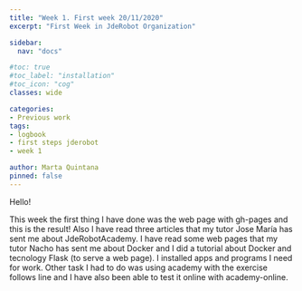 ```yaml
---
title: "Week 1. First week 20/11/2020"
excerpt: "First Week in JdeRobot Organization"

sidebar:
  nav: "docs"

#toc: true
#toc_label: "installation"
#toc_icon: "cog"
classes: wide

categories:
- Previous work
tags:
- logbook
- first steps jderobot
- week 1

author: Marta Quintana
pinned: false
---
```


Hello! 

This week the first thing I have done was the web page with gh-pages and this is the result! 
Also I have read three articles that my tutor Jose María has sent me about JdeRobotAcademy. I have read some web pages that my tutor Nacho has sent me about Docker and I did a tutorial about Docker and tecnology Flask (to serve a web page).
I installed apps and programs I need for work.
Other task  I had to do was using academy with the exercise follows line and I have also been able to test it online with academy-online.
